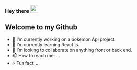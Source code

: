 ### Hey there <img src="https://media.giphy.com/media/hvRJCLFzcasrR4ia7z/giphy.gif" width="25px">

<h2>Welcome to my Github</h2>

- 🔭 I’m currently working on a pokemon Api project.
- 🌱 I’m currently learning React.js.
- 👯 I’m looking to collaborate on anything front or back end.
- 📫 How to reach me: ...
- ⚡ Fun fact: ...

